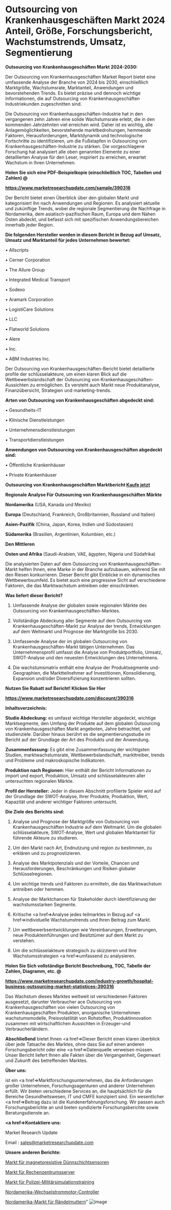 # Outsourcing von Krankenhausgeschäften Markt 2024 Anteil, Größe, Forschungsbericht, Wachstumstrends, Umsatz, Segmentierung

<strong>Outsourcing von Krankenhausgeschäften Markt 2024-2030:</strong>

Der Outsourcing von Krankenhausgeschäften Market Report bietet eine umfassende Analyse der Branche von 2024 bis 2030, einschließlich Marktgröße, Wachstumsrate, Marktanteil, Anwendungen und bevorstehenden Trends. Es bietet präzise und dennoch wichtige Informationen, die auf Outsourcing von Krankenhausgeschäften Industriekunden zugeschnitten sind.

Die Outsourcing von Krankenhausgeschäften-Industrie hat in den vergangenen zehn Jahren eine solide Wachstumsrate erlebt, die in den kommenden Jahrzehnten viel erreichen wird. Daher ist es wichtig, alle Anlagemöglichkeiten, bevorstehende marktbedrohungen, hemmende Faktoren, Herausforderungen, Marktdynamik und technologische Fortschritte zu identifizieren, um die Fußstapfen in Outsourcing von Krankenhausgeschäften-Industrie zu stärken. Die vorgeschlagene Forschung hat analysiert alle oben genannten Elemente zu einer detaillierten Analyse für den Leser, inspiriert zu erreichen, erwartet Wachstum in Ihren Unternehmen.



<strong>Holen Sie sich eine PDF-Beispielkopie (einschließlich TOC, Tabellen und Zahlen) @
</strong>

<strong><a href=https://www.marketresearchupdate.com/sample/390316>

<strong>https://www.marketresearchupdate.com/sample/390316</u></font></a></strong></strong>

Der Bericht bietet einen Überblick über den globalen Markt und kategorisiert ihn nach Anwendungen und Regionen. Es analysiert aktuelle und zukünftige Trends, wobei die regionale Segmentierung die Nachfrage in Nordamerika, dem asiatisch-pazifischen Raum, Europa und dem Nahen Osten abdeckt, und befasst sich mit spezifischen Anwendungsbereichen innerhalb jeder Region.



<strong>Die folgenden Hersteller werden in diesem Bericht in Bezug auf Umsatz, Umsatz und Marktanteil für jedes Unternehmen bewertet:</strong>

• Allscripts

• Cerner Corporation

• The Allure Group

• Integrated Medical Transport

• Sodexo

• Aramark Corporation

• LogistiCare Solutions

• LLC

• Flatworld Solutions

• Alere

• Inc.

• ABM Industries Inc.

Der Outsourcing von Krankenhausgeschäften-Bericht bietet detaillierte profile der schlüsselakteure, um einen klaren Blick auf die Wettbewerbslandschaft der Outsourcing von Krankenhausgeschäften-Aussichten zu ermöglichen. Es versteht auch Markt neue Produktanalyse, Finanzübersicht, Strategien und marketing-trends.



<strong>Arten von Outsourcing von Krankenhausgeschäften abgedeckt sind:</strong>

• Gesundheits-IT

• Klinische Dienstleistungen

• Unternehmensdienstleistungen

• Transportdienstleistungen



<strong>Anwendungen von Outsourcing von Krankenhausgeschäften abgedeckt sind:</strong>

• Öffentliche Krankenhäuser

• Private Krankenhäuser



<strong>Outsourcing von Krankenhausgeschäften Marktbericht <a href=https://www.marketresearchupdate.com/buynow/390316>Kaufe jetzt</a></strong>



<strong>Regionale Analyse Für Outsourcing von Krankenhausgeschäften Märkte</strong>



<strong>Nordamerika</strong> (USA, Kanada und Mexiko)



<strong>Europa</strong> (Deutschland, Frankreich, Großbritannien, Russland und Italien)



<strong>Asien-Pazifik</strong> (China, Japan, Korea, Indien und Südostasien)



<strong>Südamerika</strong> (Brasilien, Argentinien, Kolumbien, etc.)



<strong>Den Mittleren</strong> 

<strong>Osten und Afrika</strong> (Saudi-Arabien, VAE, ägypten, Nigeria und Südafrika)

Die analysierten Daten auf dem Outsourcing von Krankenhausgeschäften-Markt helfen Ihnen, eine Marke in der Branche aufzubauen, während Sie mit den Riesen konkurrieren. Dieser Bericht gibt Einblicke in ein dynamisches Wettbewerbsumfeld. Es bietet auch eine progressive Sicht auf verschiedene Faktoren, die das Marktwachstum antreiben oder einschränken.



<strong>Was liefert dieser Bericht?</strong>

1. Umfassende Analyse der globalen sowie regionalen Märkte des Outsourcing von Krankenhausgeschäften-Marktes.

2. Vollständige Abdeckung aller Segmente auf dem Outsourcing von Krankenhausgeschäften-Markt zur Analyse der trends, Entwicklungen auf dem Weltmarkt und Prognose der Marktgröße bis 2030.

3. Umfassende Analyse der im globalen Outsourcing von Krankenhausgeschäften-Markt tätigen Unternehmen. Das Unternehmensprofil umfasst die Analyse von Produktportfolio, Umsatz, SWOT-Analyse und den neuesten Entwicklungen des Unternehmens.

4. Die wachstumsmatrix enthält eine Analyse der Produktsegmente und-Geographien, die Marktteilnehmer auf Investitionen, Konsolidierung, Expansion und/oder Diversifizierung konzentrieren sollten.



<strong>Nutzen Sie Rabatt auf Bericht! Klicken Sie Hier
</strong>

<strong><a href=https://www.marketresearchupdate.com/discount/390316>https://www.marketresearchupdate.com/discount/390316</b></u></font></strong></a>



<strong>Inhaltsverzeichnis:</strong>



<strong>Studie Abdeckung:</strong> es umfasst wichtige Hersteller abgedeckt, wichtige Marktsegmente, den Umfang der Produkte auf dem globalen Outsourcing von Krankenhausgeschäften Markt angeboten, Jahre betrachtet, und studienziele. Darüber hinaus berührt es die segmentierungsstudie im Bericht auf der Grundlage der Art des Produkts und der Anwendung.



<strong>Zusammenfassung:</strong> Es gibt eine Zusammenfassung der wichtigsten Studien, marktwachstumsrate, Wettbewerbslandschaft, markttreiber, trends und Probleme und makroskopische Indikatoren.



<strong>Produktion nach Regionen:</strong> Hier enthält der Bericht Informationen zu import und export, Produktion, Umsatz und schlüsselakteuren aller untersuchten regionalen Märkte.



<strong>Profil der Hersteller:</strong> Jeder in diesem Abschnitt profilierte Spieler wird auf der Grundlage der SWOT-Analyse, Ihrer Produkte, Produktion, Wert, Kapazität und anderer wichtiger Faktoren untersucht.



<strong>Die Ziele des Berichts sind:</strong>

1) Analyse und Prognose der Marktgröße von Outsourcing von Krankenhausgeschäften Industrie auf dem Weltmarkt.
Um die globalen schlüsselakteure, SWOT-Analyse, Wert und globalen Marktanteil für führende Akteure zu studieren.

2) Um den Markt nach Art, Endnutzung und region zu bestimmen, zu erklären und zu prognostizieren.

3) Analyse des Marktpotenzials und der Vorteile, Chancen und Herausforderungen, Beschränkungen und Risiken globaler Schlüsselregionen.

4) Um wichtige trends und Faktoren zu ermitteln, die das Marktwachstum antreiben oder hemmen.

5) Analyse der Marktchancen für Stakeholder durch Identifizierung der wachstumsstarken Segmente.

6) Kritische <a href=>Analyse</a> jedes teilmarktes in Bezug auf <a href=>individuelle</a> Wachstumstrends und Ihren Beitrag zum Markt.

7) Um wettbewerbsentwicklungen wie Vereinbarungen, Erweiterungen, neue Produkteinführungen und Besitztümer auf dem Markt zu verstehen.

8) Um die schlüsselakteure strategisch zu skizzieren und Ihre Wachstumsstrategien <a href=>umfassend</a> zu analysieren.



<strong>Holen Sie Sich vollständige Bericht Beschreibung, TOC, Tabelle der Zahlen, Diagramm, etc. @ </strong>

<strong><a href=https://www.marketresearchupdate.com/industry-growth/hospital-business-outsourcing-market-statistices-390316>https://www.marketresearchupdate.com/industry-growth/hospital-business-outsourcing-market-statistices-390316</a></font></strong>

Das Wachstum dieses Marktes weltweit ist verschiedenen Faktoren ausgesetzt, darunter Verbraucher ace Outsourcing von Krankenhausgeschäften von vielen Outsourcing von Krankenhausgeschäften Produkten, anorganische Unternehmen wachstumsmodelle, Preisvolatilität von Rohstoffen, Produktinnovation zusammen mit wirtschaftlichen Aussichten in Erzeuger-und Verbraucherländern.



<strong>Abschließend</strong> bietet Ihnen <a href=>Dieser</a> Bericht einen klaren überblick über jede Tatsache des Marktes, ohne dass Sie auf einen anderen Forschungsbericht oder eine <a href=>Datenquelle</a> verweisen müssen. Unser Bericht liefert Ihnen alle Fakten über die Vergangenheit, Gegenwart und Zukunft des betreffenden Marktes.



<strong>Über uns:</strong>

 ist ein <a href=>Marktfors</a>chungsunternehmen, das die Anforderungen großer Unternehmen, Forschungsagenturen und anderer Unternehmen erfüllt. Wir bieten verschiedene Services an, die hauptsächlich für die Bereiche Gesundheitswesen, IT und CMFE konzipiert sind. Ein wesentlicher <a href=>Beitrag</a> dazu ist die Kundenerfahrungsforschung. Wir passen auch Forschungsberichte an und bieten syndizierte Forschungsberichte sowie Beratungsdienste an.



<strong><a href=>Kontaktiere uns:</a></strong>

Market Research Update

Email : sales@marketresearchupdate.com



<strong>Unsere anderen Berichte:</strong>

<a href=https://www.linkedin.com/pulse/thin-film-magnetoresistive-sensor-market-witness>Markt für magnetoresistive Dünnschichtsensoren</a>

<a href=https://www.linkedin.com/pulse/data-center-server-market-size-set-grow-remarkable>Markt für Rechenzentrumsserver</a>

<a href=https://www.linkedin.com/pulse/police-military-simulation-training-market-1f>Markt für Polizei-Militärsimulationstraining</a>

<a href=https://www.linkedin.com/pulse/north-america-ac-motor-controllers>Nordamerika-Wechselstrommotor-Controller</a>

<a href=https://www.linkedin.com/pulse/north-america-knurled-nuts-market-2023-challenges>Nordamerika-Markt für Rändelmuttern</a>"
![image](https://github.com/Gayatrikarjule/Market-Analysis-361/assets/97346546/f385ec57-fae5-4617-80d9-cd4d7502c384)
